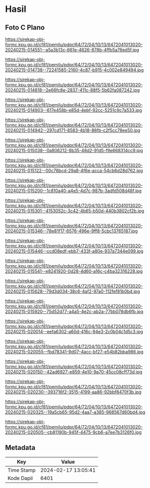 # Hasil

## Foto C Plano

https://sirekap-obj-formc.kpu.go.id/cf81/pemilu/pdpr/64/72/04/10/13/6472041013020-20240215-014551--a5a3b13c-661e-4626-878b-4ffb5a76ed5f.jpg

https://sirekap-obj-formc.kpu.go.id/cf81/pemilu/pdpr/64/72/04/10/13/6472041013020-20240215-014738--72241585-2160-4c87-b915-4c002e849494.jpg

https://sirekap-obj-formc.kpu.go.id/cf81/pemilu/pdpr/64/72/04/10/13/6472041013020-20240215-014818--2e66fc8e-2837-411c-88f5-5b62fa087242.jpg

https://sirekap-obj-formc.kpu.go.id/cf81/pemilu/pdpr/64/72/04/10/13/6472041013020-20240215-014903--617e458b-e85d-4ebf-92cc-5251c9c7a533.jpg

https://sirekap-obj-formc.kpu.go.id/cf81/pemilu/pdpr/64/72/04/10/13/6472041013020-20240215-014942--297cd171-8583-4b18-86fb-c2f5cc78ee50.jpg

https://sirekap-obj-formc.kpu.go.id/cf81/pemilu/pdpr/64/72/04/10/13/6472041013020-20240215-015038--0a806212-8b35-48d2-91d5-f9e668314cc9.jpg

https://sirekap-obj-formc.kpu.go.id/cf81/pemilu/pdpr/64/72/04/10/13/6472041013020-20240215-015122--00c76bcd-29a8-4f6e-acca-54cb6d28d762.jpg

https://sirekap-obj-formc.kpu.go.id/cf81/pemilu/pdpr/64/72/04/10/13/6472041013020-20240215-015200--1c810a40-a4e5-4d7c-987b-3adfd508d48f.jpg

https://sirekap-obj-formc.kpu.go.id/cf81/pemilu/pdpr/64/72/04/10/13/6472041013020-20240215-015301--4153052c-3c42-4b65-b50d-440b3802cf2b.jpg

https://sirekap-obj-formc.kpu.go.id/cf81/pemilu/pdpr/64/72/04/10/13/6472041013020-20240215-015346--78e81f17-6576-496e-9ff8-5cbc13765187.jpg

https://sirekap-obj-formc.kpu.go.id/cf81/pemilu/pdpr/64/72/04/10/13/6472041013020-20240215-015446--ccd08edf-ebb7-433f-a80e-937a7344e099.jpg

https://sirekap-obj-formc.kpu.go.id/cf81/pemilu/pdpr/64/72/04/10/13/6472041013020-20240215-015541--e8241920-0d28-4d60-a16c-c4ba32316228.jpg

https://sirekap-obj-formc.kpu.go.id/cf81/pemilu/pdpr/64/72/04/10/13/6472041013020-20240215-015628--79d3d034-38c6-4af2-97a0-112fef81b0bd.jpg

https://sirekap-obj-formc.kpu.go.id/cf81/pemilu/pdpr/64/72/04/10/13/6472041013020-20240215-015920--75d52d77-a4a5-4e2c-ab2a-77bb078db6fb.jpg

https://sirekap-obj-formc.kpu.go.id/cf81/pemilu/pdpr/64/72/04/10/13/6472041013020-20240215-020014--eefa6302-a60d-416c-94e3-2c0b04c1d5c3.jpg

https://sirekap-obj-formc.kpu.go.id/cf81/pemilu/pdpr/64/72/04/10/13/6472041013020-20240215-020055--fbd78341-9d07-4acc-bf27-e54b82bba986.jpg

https://sirekap-obj-formc.kpu.go.id/cf81/pemilu/pdpr/64/72/04/10/13/6472041013020-20240215-020150--42ad6927-e859-4e10-9a70-45cc08cff73d.jpg

https://sirekap-obj-formc.kpu.go.id/cf81/pemilu/pdpr/64/72/04/10/13/6472041013020-20240215-020230--393716f2-3515-4199-aa86-92bbf8470f3b.jpg

https://sirekap-obj-formc.kpu.go.id/cf81/pemilu/pdpr/64/72/04/10/13/6472041013020-20240215-020325--19a5cb65-95d2-4aa7-a385-968567d60bd4.jpg

https://sirekap-obj-formc.kpu.go.id/cf81/pemilu/pdpr/64/72/04/10/13/6472041013020-20240215-020505--cb81190b-945f-4475-9cb6-a7ee7b3126f0.jpg


## Metadata

| Key        | Value               |
| ---------- | ------------------- |
| Time Stamp | 2024-02-17 13:05:41 |
| Kode Dapil | 6401                |



